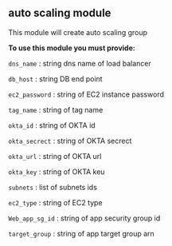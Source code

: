 ## auto scaling module
This module will create auto scaling group


**To use this module you must provide:**

`dns_name` : string dns name of load balancer

`db_host` : string DB end point

`ec2_password` : string of EC2 instance password 

`tag_name` : string of tag name

`okta_id` :  string of OKTA id

`okta_secrect` :  string of OKTA secrect

`okta_url` :  string of OKTA url

`okta_key` :  string of OKTA keu

`subnets` : list of subnets ids

`ec2_type` : string of EC2 type 

`Web_app_sg_id` : string of app security group id

`target_group` :  string of app target group arn




